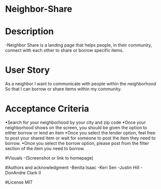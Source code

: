 # Neighbor-Share


# Description
-Neighbor Share is a landing page that helps people, in their community, connect with each other to share or borrow specific items.


# User Story

As a neighbor
I want to communicate with people within the neighborhood
So that I can borrow or share items within my community.


# Acceptance Criteria

•Search for your neighborhood by your city and zip code
•Once your neighborhood shows on the screen, you should be given the option to either borrow or lend an item
•Once you select the lender option, feel free to post your shared item or wait for someone to post the item they need to borrow.
•Once you select the borrow option, please post from the filter section of the item you need to borrow.


#Visuals
-(Screenshot or link to homepage)



#Authors and acknowledgment
-Benita Isaac
-Keri Sen
-Justin Hill
-DonAndre Clark II

#License
MIT
